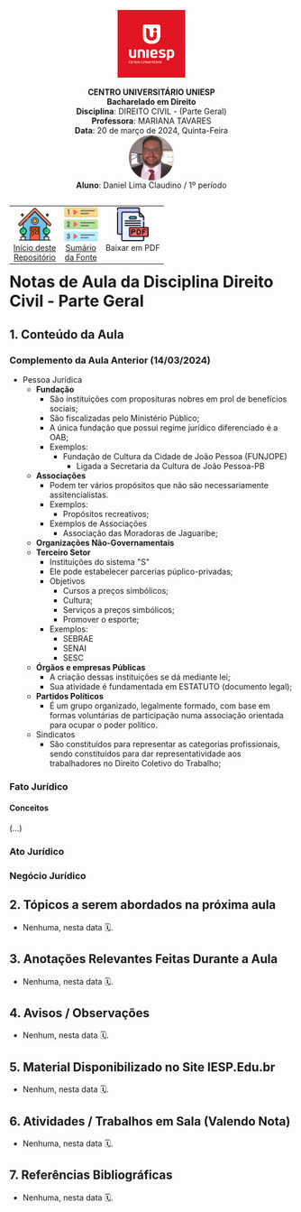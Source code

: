 <div align="center">

<p align="center"><img height="120" src="../../../figuras/LOGO_UNIESP.png"> </p>

<p align="center"><b>CENTRO UNIVERSITÁRIO UNIESP</b><br>
<b>Bacharelado em Direito</b><br>
<b>Disciplina</b>: DIREITO CIVIL - (Parte Geral)<br>
<b>Professora</b>: MARIANA TAVARES<br>
<b>Data</b>: 20 de março de 2024, Quinta-Feira<br>
<img align="center" src="../../../figuras/FOTO_PERFIL_DANIEL_CLAUDINO_2023.png" width="80"><br>
<b>Aluno</b>: Daniel Lima Claudino / 1º período<br>
 </p>
</div>

<table align="right" border="0">
  <tr>
    <td align="center" valign="top">
      <a href="../../README.md">
        <img src="https://github.com/dnlclaudino/imagens/blob/master/icones/icone-casa2.png?raw=true" heigh="60" width="60"><br>Início deste <br>Repositório
      </a>
    </td>
    <td align="center" valign="top">
      <a href="../README.md">
        <img src="https://github.com/dnlclaudino/imagens/blob/master/icones/icone-sumario.png?raw=true" heigh="60" width="60"><br>Sumário<br>da Fonte
      </a>
    </td>
    <td align="center" valign="top">
        <img src="https://github.com/dnlclaudino/imagens/blob/master/icones-aplicativos/pdf/pdf.png?raw=true" heigh="60" width="60"><br>Baixar em PDF
    </td>
  </tr>
</table><br><br><br><br><br>

# Notas de Aula da Disciplina Direito Civil - Parte Geral

## 1. Conteúdo da Aula

### Complemento da Aula Anterior (14/03/2024)

- Pessoa Jurídica
  - **Fundação**
    - São instituições com proposituras nobres em prol de benefícios sociais;
    - São fiscalizadas pelo Ministério Público;
    - A única fundação que possui regime jurídico diferenciado é a OAB;
    - Exemplos:
      - Fundação de Cultura da Cidade de João Pessoa (FUNJOPE)
        - Ligada a Secretaria da Cultura de João Pessoa-PB
  - **Associações**
    - Podem ter vários propósitos que não são necessariamente assitencialistas.
    - Exemplos:
      - Propósitos recreativos;
    - Exemplos de Associações
      - Associação das Moradoras de Jaguaribe;
  - **Organizações Não-Governamentais**
  - **Terceiro Setor**
    - Instituições do sistema "S"
    - Ele pode estabelecer parcerias púplico-privadas;
    - Objetivos
      - Cursos a preços simbólicos;
      - Cultura;
      - Serviços a preços simbólicos;
      - Promover o esporte;
    - Exemplos:
      - SEBRAE
      - SENAI
      - SESC
  - **Órgãos e empresas Públicas**
    - A criação dessas instituições se dá mediante lei;
    - Sua atividade é fundamentada em ESTATUTO (documento legal);
  - **Partidos Políticos**
    - É um grupo organizado, legalmente formado, com base em formas voluntárias de participação numa associação orientada para ocupar o poder político.
  - Sindicatos
    - São constituídos para representar as categorias profissionais, sendo constituídos para dar representatividade aos trabalhadores no Direito Coletivo do Trabalho;

### Fato Jurídico

#### Conceitos

(...)

### Ato Jurídico

### Negócio Jurídico

## 2. Tópicos a serem abordados na próxima aula

- Nenhuma, nesta data 🗓.

## 3. Anotações Relevantes Feitas Durante a Aula

- Nenhuma, nesta data 🗓.

## 4. Avisos / Observações

- Nenhum, nesta data 🗓.

## 5. Material Disponibilizado no Site IESP.Edu.br

- Nenhum, nesta data 🗓.

## 6. Atividades / Trabalhos em Sala (Valendo Nota)

- Nenhuma, nesta data 🗓.

## 7. Referências Bibliográficas

- Nenhuma, nesta data 🗓.
